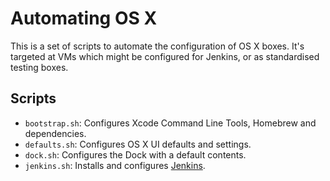 # Automating OS X

This is a set of scripts to automate the configuration of OS X boxes. It's
targeted at VMs which might be configured for Jenkins, or as standardised
testing boxes.

## Scripts

* `bootstrap.sh`: Configures Xcode Command Line Tools, Homebrew and
  dependencies.
* `defaults.sh`: Configures OS X UI defaults and settings.
* `dock.sh`: Configures the Dock with a default contents.
* `jenkins.sh`: Installs and configures [Jenkins][].

[Jenkins]: https://nickcharlton.net/posts/installing-jenkins-osx-yosemite.html

